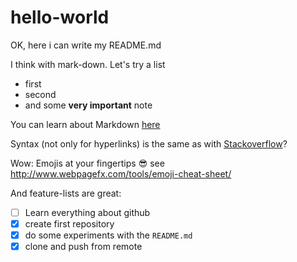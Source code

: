 # hello-world

OK, here i can write my README.md

I think with mark-down.
Let's try a list
- first
- second
- and some **very important** note

You can learn about Markdown [here](https://guides.github.com/features/mastering-markdown/)

Syntax (not only for hyperlinks) is the same as with [Stackoverflow](http://www.stackoverflow.com)? 

Wow: Emojis at your fingertips :sunglasses: see http://www.webpagefx.com/tools/emoji-cheat-sheet/

And feature-lists are great:
- [ ] Learn everything about github
- [x] create first repository
- [x] do some experiments with the `README.md`
- [x] clone and push from remote
